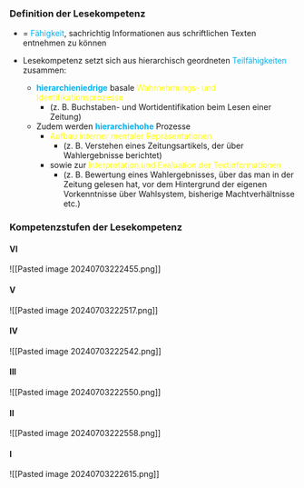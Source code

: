 
### Definition der Lesekompetenz
- =  <span style="color:rgb(0, 176, 240)">Fähigkeit</span>, sachrichtig Informationen aus schriftlichen Texten entnehmen zu können


- Lesekompetenz setzt sich aus hierarchisch geordneten <span style="color:rgb(0, 176, 240)">Teilfähigkeiten</span> zusammen:
	- **<span style="color:rgb(0, 176, 240)">hierarchieniedrige</span>** basale <span style="color:rgb(255, 255, 0)">Wahrnehmungs- und Identifikationsprozesse</span> 
		- (z. B. Buchstaben- und Wortidentifikation beim Lesen einer Zeitung) 
	- Zudem werden **<span style="color:rgb(0, 176, 240)">hierarchiehohe</span>** Prozesse
		- <span style="color:rgb(255, 255, 0)">Aufbau interner mentaler Repräsentationen</span>  
			- (z. B. Verstehen eines Zeitungsartikels, der über Wahlergebnisse berichtet) 
		- sowie zur <span style="color:rgb(255, 255, 0)">Interpretation und Evaluation der Textinformationen</span> 
			- (z. B. Bewertung eines Wahlergebnisses, über das man in der Zeitung gelesen hat, vor dem Hintergrund der eigenen Vorkenntnisse über Wahlsystem, bisherige Machtverhältnisse etc.)



### Kompetenzstufen der Lesekompetenz

#### VI
![[Pasted image 20240703222455.png]]

#### V
![[Pasted image 20240703222517.png]]

#### IV
![[Pasted image 20240703222542.png]]

#### III
![[Pasted image 20240703222550.png]]

#### II
![[Pasted image 20240703222558.png]]

#### I
![[Pasted image 20240703222615.png]]